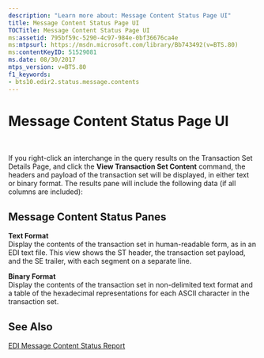 ```yaml
---
description: "Learn more about: Message Content Status Page UI"
title: Message Content Status Page UI
TOCTitle: Message Content Status Page UI
ms:assetid: 795bf59c-5290-4c97-984e-0bf36676ca4e
ms:mtpsurl: https://msdn.microsoft.com/library/Bb743492(v=BTS.80)
ms:contentKeyID: 51529081
ms.date: 08/30/2017
mtps_version: v=BTS.80
f1_keywords:
- bts10.edir2.status.message.contents
---
```


# Message Content Status Page UI

 

If you right-click an interchange in the query results on the Transaction Set Details Page, and click the **View Transaction Set Content** command, the headers and payload of the transaction set will be displayed, in either text or binary format. The results pane will include the following data (if all columns are included):

## Message Content Status Panes

**Text Format**  
Display the contents of the transaction set in human-readable form, as in an EDI text file. This view shows the ST header, the transaction set payload, and the SE trailer, with each segment on a separate line.

**Binary Format**  
Display the contents of the transaction set in non-delimited text format and a table of the hexadecimal representations for each ASCII character in the transaction set.

## See Also

[EDI Message Content Status Report](https://msdn.microsoft.com/library/bb727703\(v=bts.80\))

